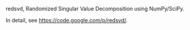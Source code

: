 redsvd, Randomized Singular Value Decomposition using NumPy/SciPy.

In detail, see https://code.google.com/p/redsvd/.